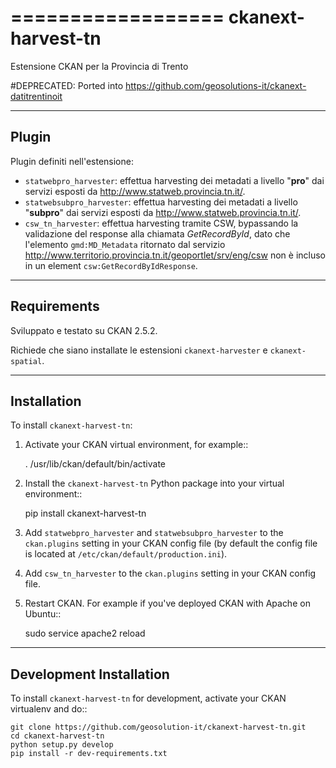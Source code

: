 ==================
ckanext-harvest-tn
==================

Estensione CKAN per la Provincia di Trento

#DEPRECATED: Ported into https://github.com/geosolutions-it/ckanext-datitrentinoit

------
Plugin
------

Plugin definiti nell'estensione:

- ``statwebpro_harvester``: effettua harvesting dei metadati a livello "**pro**" dai servizi esposti da
  http://www.statweb.provincia.tn.it/.
- ``statwebsubpro_harvester``: effettua harvesting dei metadati a livello "**subpro**" dai servizi esposti da
  http://www.statweb.provincia.tn.it/.
- ``csw_tn_harvester``: effettua harvesting tramite CSW, bypassando la validazione del response alla chiamata *GetRecordById*, dato che l'elemento ``gmd:MD_Metadata`` ritornato dal servizio http://www.territorio.provincia.tn.it/geoportlet/srv/eng/csw non è incluso in un element ``csw:GetRecordByIdResponse``.


------------
Requirements
------------

Sviluppato e testato su CKAN 2.5.2.

Richiede che siano installate le estensioni ``ckanext-harvester`` e ``ckanext-spatial``.


------------
Installation
------------

To install ``ckanext-harvest-tn``:

1. Activate your CKAN virtual environment, for example::

     . /usr/lib/ckan/default/bin/activate

2. Install the ``ckanext-harvest-tn`` Python package into your virtual environment::

     pip install ckanext-harvest-tn

3. Add ``statwebpro_harvester`` and ``statwebsubpro_harvester`` to the ``ckan.plugins`` setting in your CKAN
   config file (by default the config file is located at ``/etc/ckan/default/production.ini``).

4. Add `csw_tn_harvester` to the ``ckan.plugins`` setting in your CKAN config file.

5. Restart CKAN. For example if you've deployed CKAN with Apache on Ubuntu::

     sudo service apache2 reload


------------------------
Development Installation
------------------------

To install `ckanext-harvest-tn` for development, activate your CKAN virtualenv and
do::

    git clone https://github.com/geosolution-it/ckanext-harvest-tn.git
    cd ckanext-harvest-tn
    python setup.py develop
    pip install -r dev-requirements.txt
